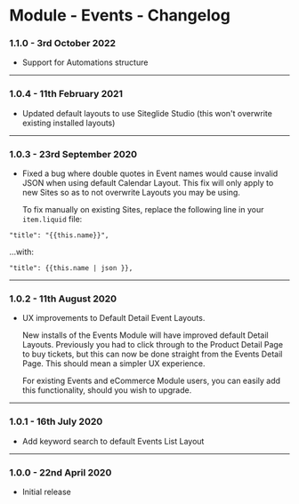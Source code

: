 # Module - Events - Changelog

### 1.1.0 - 3rd October 2022

* Support for Automations structure

***

### 1.0.4 - 11th February 2021

* Updated default layouts to use Siteglide Studio (this won't overwrite existing installed layouts)

***

### 1.0.3 - 23rd September 2020

*   Fixed a bug where double quotes in Event names would cause invalid JSON when using default Calendar Layout. This fix will only apply to new Sites so as to not overwrite Layouts you may be using.

    To fix manually on existing Sites, replace the following line in your `item.liquid` file:

`"title": "{{this.name}}",`

...with:

`"title": {{this.name | json }},`

***

### 1.0.2 - 11th August 2020

*   UX improvements to Default Detail Event Layouts.

    New installs of the Events Module will have improved default Detail Layouts. Previously you had to click through to the Product Detail Page to buy tickets, but this can now be done straight from the Events Detail Page. This should mean a simpler UX experience.

    For existing Events and eCommerce Module users, you can easily add this functionality, should you wish to upgrade.

***

### 1.0.1 - 16th July 2020

* Add keyword search to default Events List Layout

***

### 1.0.0 - 22nd April 2020

* Initial release
